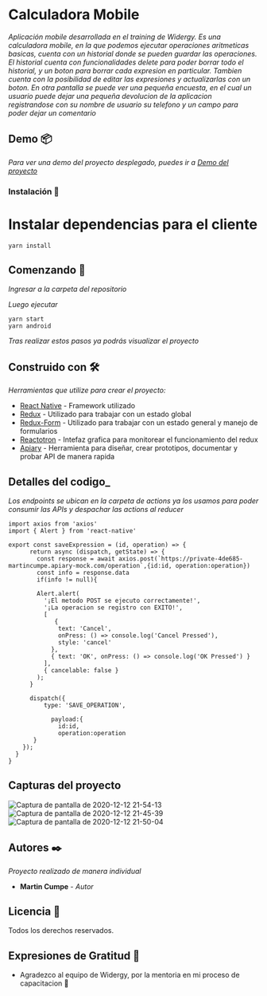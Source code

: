 # Calculadora Mobile

_Aplicación mobile desarrollada en el training de Widergy. Es una calculadora mobile, en la que podemos ejecutar operaciones aritmeticas basicas, cuenta con un historial donde se pueden guardar las operaciones. El historial cuenta con funcionalidades delete para poder borrar todo el historial, y un boton para borrar cada expresion en particular. Tambien cuenta con la posibilidad de editar las expresiones y actualizarlas con un boton._
_En otra pantalla se puede ver una pequeña encuesta, en el cual un usuario puede dejar una pequeña devolucion de la aplicacion registrandose con su nombre de usuario su telefono y un campo para poder dejar un comentario_

## Demo 📦

_Para ver una demo del proyecto desplegado, puedes ir a [Demo del proyecto]()_


### Instalación 🔧

# Instalar dependencias para el cliente
```
yarn install
```

## Comenzando 🚀
_Ingresar a la carpeta del repositorio_ 

_Luego ejecutar_
```
yarn start
yarn android
```

_Tras realizar estos pasos ya podrás visualizar el proyecto_


## Construido con 🛠️

_Herramientas que utilize para crear el proyecto:_
* [React Native](https://reactnative.dev/) - Framework utilizado
* [Redux](https://es.redux.js.org/) - Utilizado para trabajar con un estado global
* [Redux-Form](https://redux-form.com/8.3.0/) - Utilizado para trabajar con un estado general y manejo de formularios
* [Reactotron](https://github.com/infinitered/reactotron) - Intefaz grafica para monitorear el funcionamiento del redux 
* [Apiary](https://apiary.io/) - Herramienta para diseñar, crear prototipos, documentar y probar API de manera rapida

## Detalles del codigo_
_Los endpoints se ubican en la carpeta de actions ya los usamos para poder consumir las APIs y despachar las actions al reducer_
```
import axios from 'axios'
import { Alert } from 'react-native'

export const saveExpression = (id, operation) => {  
      return async (dispatch, getState) => {
        const response = await axios.post(`https://private-4de685-martincumpe.apiary-mock.com/operation`,{id:id, operation:operation})
        const info = response.data
        if(info != null){
      
        Alert.alert(
          '¡El metodo POST se ejecuto correctamente!',
          '¡La operacion se registro con EXITO!',
          [
             {
              text: 'Cancel',
              onPress: () => console.log('Cancel Pressed'),
              style: 'cancel'
            },
            { text: 'OK', onPress: () => console.log('OK Pressed') }
          ],
          { cancelable: false }
        );    
      }

      dispatch({  
          type: 'SAVE_OPERATION',
            
            payload:{
              id:id,
              operation:operation
       }
    }); 
  }
}    
```

## Capturas del proyecto 
![Captura de pantalla de 2020-12-12 21-54-13](https://user-images.githubusercontent.com/62455807/102000288-d6353580-3cc4-11eb-8be1-3c1eff88ab91.png)
![Captura de pantalla de 2020-12-12 21-45-39](https://user-images.githubusercontent.com/62455807/102000214-d54fd400-3cc3-11eb-8f50-b7d3ac1baac3.png)
![Captura de pantalla de 2020-12-12 21-50-04](https://user-images.githubusercontent.com/62455807/102000253-54450c80-3cc4-11eb-8a7a-358d254875c9.png)


## Autores ✒️

_Proyecto realizado de manera individual_

* **Martin Cumpe** - *Autor*


## Licencia 📄

Todos los derechos reservados. 


## Expresiones de Gratitud 🎁

* Agradezco al equipo de Widergy, por la mentoria en mi proceso de capacitacion 🍺


